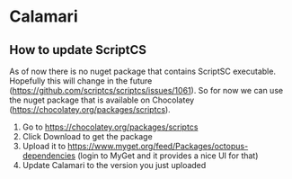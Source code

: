 Calamari
========

How to update ScriptCS
----------------------

As of now there is no nuget package that contains ScriptSC executable. Hopefully this will change in the future (https://github.com/scriptcs/scriptcs/issues/1061). So for now we can use the nuget package that is available on Chocolatey (https://chocolatey.org/packages/scriptcs). 

1. Go to https://chocolatey.org/packages/scriptcs
2. Click Download to get the package
3. Upload it to https://www.myget.org/feed/Packages/octopus-dependencies (login to MyGet and it provides a nice UI for that)
4. Update Calamari to the version you just uploaded